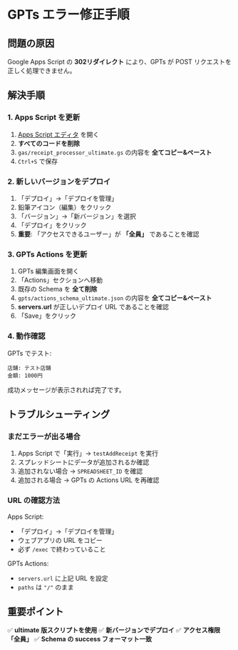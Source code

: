 # GPTs エラー修正手順

## 問題の原因

Google Apps Script の **302リダイレクト** により、GPTs が POST リクエストを正しく処理できません。

## 解決手順

### 1. Apps Script を更新

1. [Apps Script エディタ](https://script.google.com) を開く
2. **すべてのコードを削除**
3. `gas/receipt_processor_ultimate.gs` の内容を **全てコピー&ペースト**
4. `Ctrl+S` で保存

### 2. 新しいバージョンをデプロイ

1. 「デプロイ」→「デプロイを管理」
2. 鉛筆アイコン（編集）をクリック
3. 「バージョン」→「新バージョン」を選択
4. 「デプロイ」をクリック
5. **重要**: 「アクセスできるユーザー」が **「全員」** であることを確認

### 3. GPTs Actions を更新

1. GPTs 編集画面を開く
2. 「Actions」セクションへ移動
3. 既存の Schema を **全て削除**
4. `gpts/actions_schema_ultimate.json` の内容を **全てコピー&ペースト**
5. **servers.url** が正しいデプロイ URL であることを確認
6. 「Save」をクリック

### 4. 動作確認

GPTs でテスト:
```
店舗: テスト店舗
金額: 1000円
```

成功メッセージが表示されれば完了です。

## トラブルシューティング

### まだエラーが出る場合

1. Apps Script で「実行」→ `testAddReceipt` を実行
2. スプレッドシートにデータが追加されるか確認
3. 追加されない場合 → `SPREADSHEET_ID` を確認
4. 追加される場合 → GPTs の Actions URL を再確認

### URL の確認方法

Apps Script:
- 「デプロイ」→「デプロイを管理」
- ウェブアプリの URL をコピー
- 必ず `/exec` で終わっていること

GPTs Actions:
- `servers.url` に上記 URL を設定
- `paths` は `"/"` のまま

## 重要ポイント

✅ **ultimate 版スクリプトを使用**
✅ **新バージョンでデプロイ**
✅ **アクセス権限「全員」**
✅ **Schema の success フォーマット一致**
